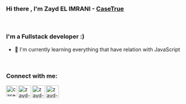 ### Hi there , I'm Zayd EL IMRANI  - [CaseTrue][website]

<br />

### I'm a Fullstack developer :)
- 🌱 I'm currently learning everything that have relation with JavaScript 
<br/>

### Connect with me:
[<img align="left" alt="casetrue | Website" width="30px" src="https://img.icons8.com/external-prettycons-flat-prettycons/47/ffffff/external-world-travel-prettycons-flat-prettycons-1.png"/>][website] 
[<img align="left" alt="zayd-elimrani | LinkedIn" width="35px" src="https://img.icons8.com/color/48/ffffff/linkedin.png"/>][linkedin]
[<img align="left" alt="zayd-elimrani | Instagram" width="35px" src="https://img.icons8.com/fluency/48/ffffff/instagram-new.png" />][instagram]
[<img align="left" alt="zayd-elimrani | Email" width="35px" src="https://img.icons8.com/fluency/48/ffffff/new-post.png" />][Gmail]

[website]: https://casetrue.com
[instagram]: https://www.instagram.com/zayd.imr/
[linkedin]: https://www.linkedin.com/in/zaydimr/
[Gmail]: mailto:elimrani.z@gmail.com 
